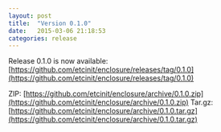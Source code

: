 ```yaml
---
layout: post
title:  "Version 0.1.0"
date:   2015-03-06 21:18:53
categories: release
---
```


Release 0.1.0 is now available: [https://github.com/etcinit/enclosure/releases/tag/0.1.0](https://github.com/etcinit/enclosure/releases/tag/0.1.0)

ZIP: [https://github.com/etcinit/enclosure/archive/0.1.0.zip](https://github.com/etcinit/enclosure/archive/0.1.0.zip)
Tar.gz: [https://github.com/etcinit/enclosure/archive/0.1.0.tar.gz](https://github.com/etcinit/enclosure/archive/0.1.0.tar.gz)
